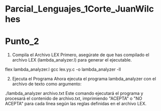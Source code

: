 # Parcial_Lenguajes_1Corte_JuanWilches
# Punto_2
 1. Compila el Archivo LEX
Primero, asegúrate de que has compilado el archivo LEX (lambda_analyzer.l) para generar el ejecutable.

flex lambda_analyzer.l
gcc lex.yy.c -o lambda_analyzer -ll

2. Ejecuta el Programa
Ahora ejecuta el programa lambda_analyzer con el archivo de texto como argumento:

./lambda_analyzer archivo.txt
Este comando ejecutará el programa y procesará el contenido de archivo.txt, imprimiendo "ACEPTA" o "NO ACEPTA" para cada línea según las reglas definidas en el archivo LEX.